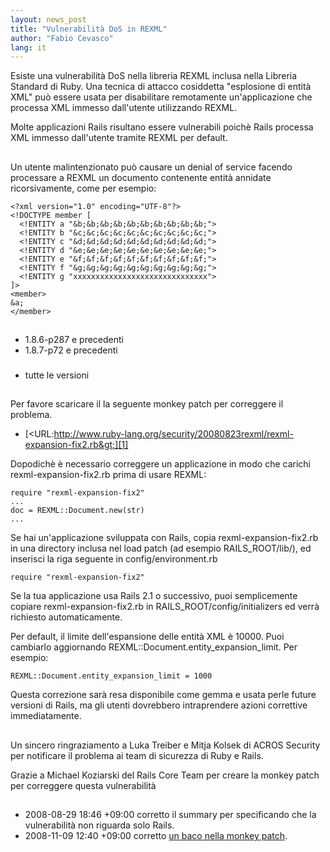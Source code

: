 ```yaml
---
layout: news_post
title: "Vulnerabilità DoS in REXML"
author: "Fabio Cevasco"
lang: it
---
```


Esiste una vulnerabilità DoS nella libreria REXML inclusa nella Libreria
Standard di Ruby. Una tecnica di attacco cosiddetta \"esplosione di
entità XML\" può essere usata per disabilitare remotamente
un\'applicazione che processa XML immesso dall\'utente utilizzando
REXML.

Molte applicazioni Rails risultano essere vulnerabili poichè Rails
processa XML immesso dall\'utente tramite REXML per default.

## 

Un utente malintenzionato può causare un denial of service facendo
processare a REXML un documento contenente entità annidate
ricorsivamente, come per esempio:

    <?xml version="1.0" encoding="UTF-8"?>
    <!DOCTYPE member [
      <!ENTITY a "&b;&b;&b;&b;&b;&b;&b;&b;&b;&b;">
      <!ENTITY b "&c;&c;&c;&c;&c;&c;&c;&c;&c;&c;">
      <!ENTITY c "&d;&d;&d;&d;&d;&d;&d;&d;&d;&d;">
      <!ENTITY d "&e;&e;&e;&e;&e;&e;&e;&e;&e;&e;">
      <!ENTITY e "&f;&f;&f;&f;&f;&f;&f;&f;&f;&f;">
      <!ENTITY f "&g;&g;&g;&g;&g;&g;&g;&g;&g;&g;">
      <!ENTITY g "xxxxxxxxxxxxxxxxxxxxxxxxxxxxxx">
    ]>
    <member>
    &a;
    </member>

## 

### 

* 1\.8.6-p287 e precedenti
* 1\.8.7-p72 e precedenti

### 

* tutte le versioni

## 

Per favore scaricare il la seguente monkey patch per correggere il
problema.

* [&lt;URL:http://www.ruby-lang.org/security/20080823rexml/rexml-expansion-fix2.rb&gt;][1]

Dopodichè è necessario correggere un applicazione in modo che carichi
rexml-expansion-fix2.rb prima di usare REXML:

    require "rexml-expansion-fix2"
    ...
    doc = REXML::Document.new(str)
    ...

Se hai un\'applicazione sviluppata con Rails, copia
rexml-expansion-fix2.rb in una directory inclusa nel load patch (ad
esempio RAILS\_ROOT/lib/), ed inserisci la riga seguente in
config/environment.rb

    require "rexml-expansion-fix2"

Se la tua applicazione usa Rails 2.1 o successivo, puoi semplicemente
copiare rexml-expansion-fix2.rb in RAILS\_ROOT/config/initializers ed
verrà richiesto automaticamente.

Per default, il limite dell\'espansione delle entità XML è 10000. Puoi
cambiarlo aggiornando REXML::Document.entity\_expansion\_limit. Per
esempio:

    REXML::Document.entity_expansion_limit = 1000

Questa correzione sarà resa disponibile come gemma e usata perle future
versioni di Rails, ma gli utenti dovrebbero intraprendere azioni
correttive immediatamente.

## 

Un sincero ringraziamento a Luka Treiber e Mitja Kolsek di ACROS
Security per notificare il problema ai team di sicurezza di Ruby e
Rails.

Grazie a Michael Koziarski del Rails Core Team per creare la monkey
patch per correggere questa vulnerabilità

## 

* 2008-08-29 18:46 +09:00 corretto il summary per specificando che la
  vulnerabilità non riguarda solo Rails.
* 2008-11-09 12:40 +09:00 corretto [un baco nella monkey patch][2].



[1]: http://www.ruby-lang.org/security/20080823rexml/rexml-expansion-fix2.rb 
[2]: http://bugs.debian.org/cgi-bin/bugreport.cgi?bug=502535 
